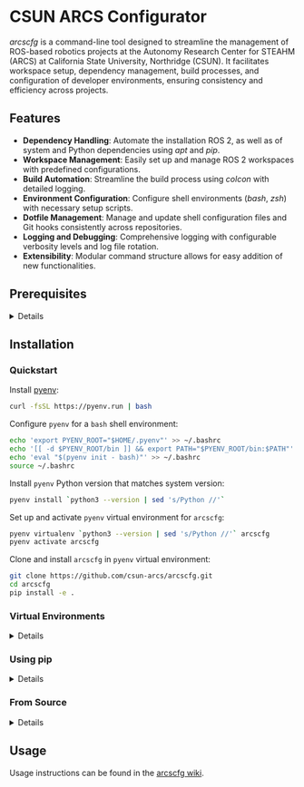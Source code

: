<!-- arcscfg/README.md -->

# CSUN ARCS Configurator

*arcscfg* is a command-line tool designed to streamline the management of ROS-based robotics projects at the Autonomy Research Center for STEAHM (ARCS) at California State University, Northridge (CSUN). It facilitates workspace setup, dependency management, build processes, and configuration of developer environments, ensuring consistency and efficiency across projects.

## Features

- **Dependency Handling**: Automate the installation ROS 2, as well as of system and Python dependencies using *apt* and *pip*.
- **Workspace Management**: Easily set up and manage ROS 2 workspaces with predefined configurations.
- **Build Automation**: Streamline the build process using *colcon* with detailed logging.
- **Environment Configuration**: Configure shell environments (*bash*, *zsh*) with necessary setup scripts.
- **Dotfile Management**: Manage and update shell configuration files and Git hooks consistently across repositories.
- **Logging and Debugging**: Comprehensive logging with configurable verbosity levels and log file rotation.
- **Extensibility**: Modular command structure allows for easy addition of new functionalities.

## Prerequisites
<details>

Before installing =arcscfg=, ensure your system meets the following requirements:

- **Operating System**: Recommended: [Ubuntu 24.04 LTS (Noble Numbat)](https://releases.ubuntu.com/noble/) for a [ROS 2 Jazzy Jalisco](https://docs.ros.org/en/jazzy/index.html) installation.
  - **NOTE**: We may attempt to support MacOS and Windows installations of ROS 2 in the future, either natively or via [Docker](https://www.docker.com/) containers.  Until then, here are some possible options:
    - **MacOS**:
      - Virtual Machines: [VirtualBox](https://www.virtualbox.org/) (free / open-source) or Parallels (https://www.parallels.com/) (paid / proprietary).
    - **Windows**:
      - Virtual Machines: [VirtualBox](https://www.virtualbox.org/).
      - Windows Subsystem for Linux (WSL): [WSL](https://learn.microsoft.com/en-us/windows/wsl/install).
- **Python**: Python 3.8 or higher.
- **ROS 2**: Recommended to have ROS 2 installed. *arcscfg* can assist in installing ROS 2 distributions. [ROS 2 Jazzy Jalisco](https://docs.ros.org/en/jazzy/index.html) is recommended.
- **System Dependencies**: `git`, `curl`, and other build-essential packages.
</details>

## Installation

### Quickstart

Install [pyenv](https://github.com/pyenv/pyenv):

```bash
curl -fsSL https://pyenv.run | bash
```

Configure `pyenv` for a `bash` shell environment:

```bash
echo 'export PYENV_ROOT="$HOME/.pyenv"' >> ~/.bashrc
echo '[[ -d $PYENV_ROOT/bin ]] && export PATH="$PYENV_ROOT/bin:$PATH"' >> ~/.bashrc
echo 'eval "$(pyenv init - bash)"' >> ~/.bashrc
source ~/.bashrc
```

Install `pyenv` Python version that matches system version:

```bash
pyenv install `python3 --version | sed 's/Python //'`
```

Set up and activate `pyenv` virtual environment for `arcscfg`:

```bash
pyenv virtualenv `python3 --version | sed 's/Python //'` arcscfg
pyenv activate arcscfg
```

Clone and install `arcscfg` in `pyenv` virtual environment:

```bash
git clone https://github.com/csun-arcs/arcscfg.git
cd arcscfg
pip install -e .
```

### Virtual Environments

<details>

It's recommended to use a virtual environment to avoid conflicts with other Python packages.

[venv](https://docs.python.org/3/library/venv.html), [virtualenv](https://virtualenv.pypa.io/en/latest/user_guide.html), [virtualenvwrapper](https://pypi.org/project/virtualenvwrapper/), [pipenv](https://pipenv.pypa.io/en/latest/) and [pyenv](https://python.land/virtual-environments/pyenv) / [pyenv-virtualenv](https://github.com/pyenv/pyenv-virtualenv) are all good options for this.

Here is an example using `venv`:

1. **Create a Virtual Environment**:

   ```bash
   python3 -m venv arcscfg_env
   ```

2. **Activate the Virtual Environment**:

   - **Bash/Zsh**:

     ```bash
     source arcscfg_env/bin/activate
     ```

   - **Fish**:

     ```bash
     source arcscfg_env/bin/activate.fish
     ```

3. **Install arcscfg Within the Virtual Environment**:

   ```bash
   pip install .
   ```

</details>

### Using pip

<details>

Another possible way to install =arcscfg= is via *pip*, although its usage tends to restricted by default on more recent Ubuntu distributions. Ensure you have Python and `pip` installed on your system.

1. **Clone the Repository**:

   ```bash
   git clone https://github.com/csun-arcs/arcscfg.git
   cd arcscfg
   ```

2. **Install via pip**:

   ```bash
   pip install .
   ```

   *Note*: You might need to use `pip3` instead of `pip` depending on your system configuration.

</details>

### From Source

<details>

To install `arcscfg` from source:

1. **Clone the Repository**:

   ```bash
   git clone https://github.com/csun-arcs/arcscfg.git
   cd arcscfg
   ```
2. **Install Dependencies**:

   ```bash
   pip install -r requirements.txt
   ```

3. **Install the Package**:

   ```bash
   python setup.py install
   ```

</details>

## Usage

Usage instructions can be found in the [arcscfg wiki](https://github.com/csun-arcs/arcscfg/wiki).
